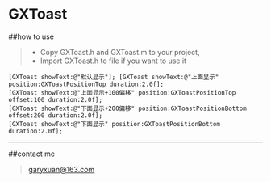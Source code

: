 # GXToast

##how to use

>* Copy GXToast.h and GXToast.m to your project,
>* Import GXToast.h to file if you want to use it
```objc 
[GXToast showText:@"默认显示"]; [GXToast showText:@"上面显示" position:GXToastPositionTop duration:2.0f]; 
[GXToast showText:@"上面显示+100偏移" position:GXToastPositionTop offset:100 duration:2.0f]; 
[GXToast showText:@"下面显示+200偏移" position:GXToastPositionBottom offset:200 duration:2.0f]; 
[GXToast showText:@"下面显示" position:GXToastPositionBottom duration:2.0f]; 
```
-------

##contact me
> garyxuan@163.com




